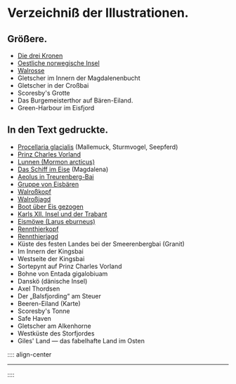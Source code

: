 
# Verzeichniß der Illustrationen.

## Größere. 
* [Die drei Kronen](ch003.xhtml#b035)
* [Oestliche norwegische Insel](ch003.xhtml#b036)
* [Walrosse](ch003.xhtml#b078)
* Gletscher im Innern der Magdalenenbucht
* Gletscher in der Croßbai
* Scoresby's Grotte
* Das Burgemeisterthor auf Bären-Eiland.
* Green-Harbour im Eisfjord

## In den Text gedruckte.
* [Procellaria glacialis](ch003.xhtml#b017) (Mallemuck, Sturmvogel, Seepferd)
* [Prinz Charles Vorland](ch003.xhtml#b034)
* [Lunnen (Mormon arcticus)](ch003.xhtml#b049)
* [Das Schiff im Eise](ch003.xhtml#b071) (Magdalena)
* [Aeolus in Treurenberg-Bai](ch003.xhtml#b079)
* [Gruppe von Eisbären](ch003.xhtml#b129)
* [Walroßkopf](ch003.xhtml#b132)
* [Walroßjagd](ch003.xhtml#b136)
* [Boot über Eis gezogen](ch003.xhtml#b183)
* [Karls XII. Insel und der Trabant](ch003.xhtml#b196)
* [Eismöwe (Larus eburneus)](ch003.xhtml#b205)
* [Rennthierkopf](ch003.xhtml#b231)
* [Rennthierjagd](ch003.xhtml#b257)
* Küste des festen Landes bei der Smeerenbergbai (Granit)
* Im Innern der Kingsbai
* Westseite der Kingsbai
* Sortepynt auf Prinz Charles Vorland
* Bohne von Entada gigalobiuam
* Danskö (dänische Insel)
* Axel Thordsen
* Der „Balsfjording“ am Steuer
* Beeren-Eiland (Karte)
* Scoresby's Tonne
* Safe Haven
* Gletscher am Alkenhorne
* Westküste des Storfjordes
* Giles' Land — das fabelhafte Land im Osten

:::: align-center
***
::::



